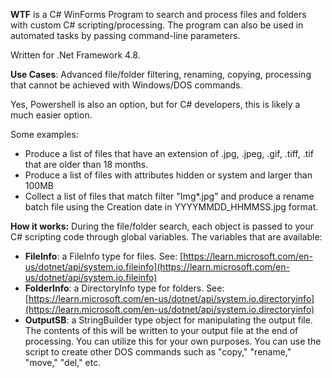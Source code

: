 **WTF** is a C# WinForms Program to search and process files and folders with custom C# scripting/processing.
The program can also be used in automated tasks by passing command-line parameters.

Written for .Net Framework 4.8.

**Use Cases**: Advanced file/folder filtering, renaming, copying, processing that cannot be achieved with Windows/DOS commands.

Yes, Powershell is also an option, but for C# developers, this is likely a much easier option.

Some examples:
* Produce a list of files that have an extension of .jpg, .jpeg, .gif, .tiff, .tif that are older than 18 months.
* Produce a list of files with attributes hidden or system and larger than 100MB
* Collect a list of files that match filter "Img*.jpg" and produce a rename batch file using the Creation date in YYYYMMDD_HHMMSS.jpg format.

**How it works:**
During the file/folder search, each object is passed to your C# scripting code through global variables. The variables that are available:

* **FileInfo**: a FileInfo type for files. See: [https://learn.microsoft.com/en-us/dotnet/api/system.io.fileinfo](https://learn.microsoft.com/en-us/dotnet/api/system.io.fileinfo)
* **FolderInfo**: a DirectoryInfo type for folders. See: [https://learn.microsoft.com/en-us/dotnet/api/system.io.directoryinfo](https://learn.microsoft.com/en-us/dotnet/api/system.io.directoryinfo)
* **OutputSB**: a StringBuilder type object for manipulating the output file. The contents of this will be written to your output file at the end of processing. You can utilize this for your own purposes. You can use the script to create other DOS commands such as "copy," "rename," "move," "del," etc.